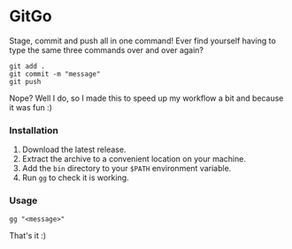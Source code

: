 # GitGo

Stage, commit and push all in one command! Ever find yourself having to type the same three commands over and over again?

```
git add .
git commit -m "message"
git push
```

Nope? Well I do, so I made this to speed up my workflow a bit and because it was fun :)

### Installation

1. Download the latest release.
2. Extract the archive to a convenient location on your machine.
3. Add the `bin` directory to your `$PATH` environment variable.
4. Run `gg` to check it is working.

### Usage

```
gg "<message>"
```

That's it :)